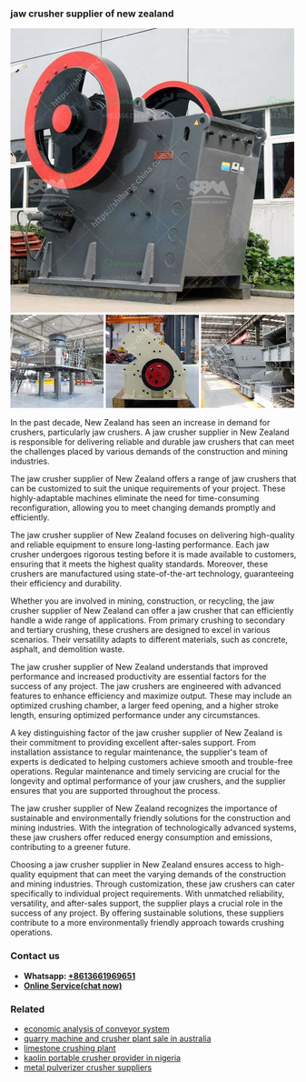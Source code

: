 <h3>jaw crusher supplier of new zealand</h3><img src='1702950111.jpg' alt=''><p>In the past decade, New Zealand has seen an increase in demand for crushers, particularly jaw crushers. A jaw crusher supplier in New Zealand is responsible for delivering reliable and durable jaw crushers that can meet the challenges placed by various demands of the construction and mining industries.</p><p>The jaw crusher supplier of New Zealand offers a range of jaw crushers that can be customized to suit the unique requirements of your project. These highly-adaptable machines eliminate the need for time-consuming reconfiguration, allowing you to meet changing demands promptly and efficiently.</p><p>The jaw crusher supplier of New Zealand focuses on delivering high-quality and reliable equipment to ensure long-lasting performance. Each jaw crusher undergoes rigorous testing before it is made available to customers, ensuring that it meets the highest quality standards. Moreover, these crushers are manufactured using state-of-the-art technology, guaranteeing their efficiency and durability.</p><p>Whether you are involved in mining, construction, or recycling, the jaw crusher supplier of New Zealand can offer a jaw crusher that can efficiently handle a wide range of applications. From primary crushing to secondary and tertiary crushing, these crushers are designed to excel in various scenarios. Their versatility adapts to different materials, such as concrete, asphalt, and demolition waste.</p><p>The jaw crusher supplier of New Zealand understands that improved performance and increased productivity are essential factors for the success of any project. The jaw crushers are engineered with advanced features to enhance efficiency and maximize output. These may include an optimized crushing chamber, a larger feed opening, and a higher stroke length, ensuring optimized performance under any circumstances.</p><p>A key distinguishing factor of the jaw crusher supplier of New Zealand is their commitment to providing excellent after-sales support. From installation assistance to regular maintenance, the supplier's team of experts is dedicated to helping customers achieve smooth and trouble-free operations. Regular maintenance and timely servicing are crucial for the longevity and optimal performance of your jaw crushers, and the supplier ensures that you are supported throughout the process.</p><p>The jaw crusher supplier of New Zealand recognizes the importance of sustainable and environmentally friendly solutions for the construction and mining industries. With the integration of technologically advanced systems, these jaw crushers offer reduced energy consumption and emissions, contributing to a greener future.</p><p>Choosing a jaw crusher supplier in New Zealand ensures access to high-quality equipment that can meet the varying demands of the construction and mining industries. Through customization, these jaw crushers can cater specifically to individual project requirements. With unmatched reliability, versatility, and after-sales support, the supplier plays a crucial role in the success of any project. By offering sustainable solutions, these suppliers contribute to a more environmentally friendly approach towards crushing operations.</p><h3>Contact us</h3><ul><li><strong>Whatsapp:&nbsp;<a href="https://wa.me/8613661969651">+8613661969651</a></strong></li><li><a href="https://swt.shibang-china.com/?git&amp;zhl&amp;jaw crusher supplier of new zealand"><strong>Online Service(chat now)</strong></a></li></ul><h3>Related</h3><ul><li><a href='economic analysis of conveyor system.md'>economic analysis of conveyor system</a></li><li><a href='quarry machine and crusher plant sale in australia.md'>quarry machine and crusher plant sale in australia</a></li><li><a href='limestone crushing plant.md'>limestone crushing plant</a></li><li><a href='kaolin portable crusher provider in nigeria.md'>kaolin portable crusher provider in nigeria</a></li><li><a href='metal pulverizer crusher suppliers.md'>metal pulverizer crusher suppliers</a></li></ul>